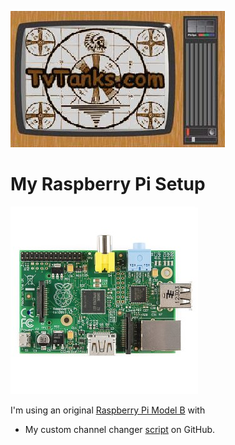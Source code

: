 ![TvTanks.com Logo](/assets/images/tvtanktv.JPG)

# My Raspberry Pi Setup

![Raspberry Pi Model B](/assets/images/rpiModelB.jpg)

I'm using an original [Raspberry Pi Model B](https://en.wikipedia.org/wiki/Raspberry_Pi#Model_comparison) with


- My custom channel changer [script](https://github.com/martinvicknair/tvtanks.com/blob/main/channel_changer.py) on GitHub.
